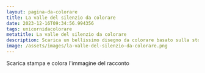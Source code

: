 ```yaml
---
layout: pagina-da-colorare
title: La valle del silenzio da colorare
date: 2023-12-16T09:34:56.994356
tags: unicornidacolorare
metatitle: La valle del silenzio da colorare
description: Scarica un bellissimo disegno da colorare basato sulla storia La valle del silenzio
image: /assets/images/la-valle-del-silenzio-da-colorare.png
---
```

Scarica stampa e colora l'immagine del racconto
        